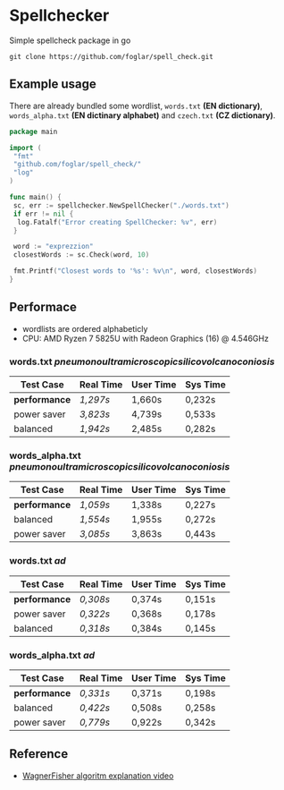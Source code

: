 # Spellchecker

Simple spellcheck package in go

```shell
git clone https://github.com/foglar/spell_check.git
```

## Example usage

There are already bundled some wordlist, `words.txt` **(EN dictionary)**, `words_alpha.txt` **(EN dictinary alphabet)** and `czech.txt` **(CZ dictionary)**.

```go
package main

import (
 "fmt"
 "github.com/foglar/spell_check/"
 "log"
)

func main() {
 sc, err := spellchecker.NewSpellChecker("./words.txt")
 if err != nil {
  log.Fatalf("Error creating SpellChecker: %v", err)
 }

 word := "exprezzion"
 closestWords := sc.Check(word, 10)

 fmt.Printf("Closest words to '%s': %v\n", word, closestWords)
}
```

## Performace

- wordlists are ordered alphabeticly
- CPU: AMD Ryzen 7 5825U with Radeon Graphics (16) @ 4.546GHz

### words.txt *pneumonoultramicroscopicsilicovolcanoconiosis*

| Test Case       | Real Time | User Time | Sys Time |
| --------------- | --------- | --------- | -------- |
| **performance** | *1,297s*  | 1,660s    | 0,232s   |
| power saver     | *3,823s*  | 4,739s    | 0,533s   |
| balanced        | *1,942s*  | 2,485s    | 0,282s   |

### words_alpha.txt *pneumonoultramicroscopicsilicovolcanoconiosis*

| Test Case       | Real Time | User Time | Sys Time |
| --------------- | --------- | --------- | -------- |
| **performance** | *1,059s*  | 1,338s    | 0,227s   |
| balanced        | *1,554s*  | 1,955s    | 0,272s   |
| power saver     | *3,085s*  | 3,863s    | 0,443s   |

### words.txt *ad*

| Test Case       | Real Time | User Time | Sys Time |
| --------------- | --------- | --------- | -------- |
| **performance** | *0,308s*  | 0,374s    | 0,151s   |
| power saver     | *0,322s*  | 0,368s    | 0,178s   |
| balanced        | *0,318s*  | 0,384s    | 0,145s   |

### words_alpha.txt *ad*

| Test Case       | Real Time | User Time | Sys Time |
| --------------- | --------- | --------- | -------- |
| **performance** | *0,331s*  | 0,371s    | 0,198s   |
| balanced        | *0,422s*  | 0,508s    | 0,258s   |
| power saver     | *0,779s*  | 0,922s    | 0,342s   |

## Reference

- [WagnerFisher algoritm explanation video](https://www.youtube.com/watch?v=d-Eq6x1yssU)
